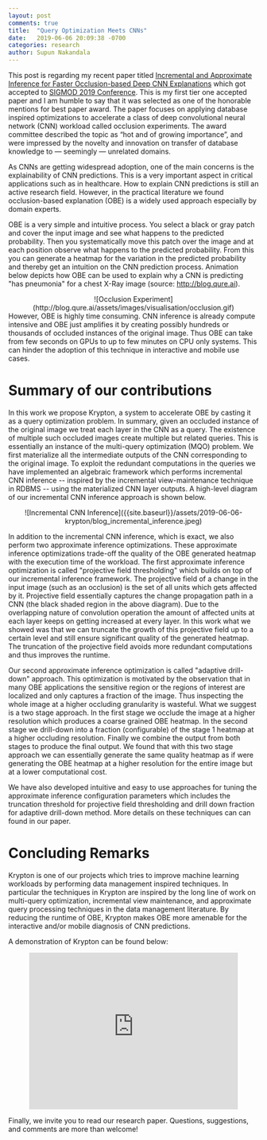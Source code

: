 ```yaml
---
layout: post
comments: true
title:  "Query Optimization Meets CNNs"
date:   2019-06-06 20:09:38 -0700
categories: research
author: Supun Nakandala
---
```


This post is regarding my recent paper titled [Incremental and Approximate Inference for Faster Occlusion-based Deep CNN Explanations](https://adalabucsd.github.io/krypton.html) which got accepted to [SIGMOD 2019 Conference](https://sigmod2019.org/). This is my first tier one accepted paper and I am humble to say that it was selected as one of the honorable mentions for best paper award. The paper focuses on applying database inspired optimizations to accelerate a class of deep convolutional neural network (CNN) workload called occlusion experiments. The award committee described the topic as “hot and of growing importance”, and were impressed by the novelty and innovation on transfer of database knowledge to — seemingly — unrelated domains.

As CNNs are getting widespread adoption, one of the main concerns is the explainability of CNN predictions. This is a very important aspect in critical applications such as in healthcare. How to explain CNN predictions is still an active research field. However, in the practical literature we found occlusion-based explanation (OBE) is a widely used approach especially by domain experts.

OBE is a very simple and intuitive process. You select a black or gray patch and cover the input image and see what happens to the predicted probability. Then you systematically move this patch over the image and at each position observe what happens to the predicted probability. From this you can generate a heatmap for the variation in the predicted probability and thereby get an intuition on the CNN prediction process. Animation below depicts how OBE can be used to explain why a CNN is predicting "has pneumonia" for a chest X-Ray image (source: http://blog.qure.ai).
<div align="center" markdown="1">
![Occlusion Experiment](http://blog.qure.ai/assets/images/visualisation/occlusion.gif)
</div>
However, OBE is highly time consuming. CNN inference is already compute intensive and OBE just amplifies it by creating possibly hundreds or thousands of occluded instances of the original image. Thus OBE can take from few seconds on GPUs to up to few minutes on CPU only systems. This can hinder the adoption of this technique in interactive and mobile use cases.

Summary of our contributions
============================

In this work we propose Krypton, a system to accelerate OBE by casting it as a query optimization problem. In summary, given an occluded instance of the original image we treat each layer in the CNN as a query. The existence of multiple such occluded images create multiple but related queries. This is essentially an instance of the multi-query optimization (MQO) problem. We first materialize all the intermediate outputs of the CNN corresponding to the original image.
To exploit the redundant computations in the queries we have implemented an algebraic framework which performs incremental CNN inference -- inspired by the incremental view-maintenance technique in RDBMS -- using the materialized CNN layer outputs. A high-level diagram of our incremental CNN inference approach is shown below.

<div align="center" markdown="1">
![Incremental CNN Inference]({{site.baseurl}}/assets/2019-06-06-krypton/blog_incremental_inference.jpeg)
</div>

In addition to the incremental CNN inference, which is exact, we also perform two approximate inference optimizations. These approximate inference optimizations trade-off the quality of the OBE generated heatmap with the execution time of the workload. The first approximate inference optimization is called "projective field thresholding" which builds on top of our incremental inference framework. The projective field of a change in the input image (such as an occlusion) is the set of all units which gets affected by it. Projective field essentially captures the change propagation path in a CNN (the black shaded region in the above diagram). Due to the overlapping nature of convolution operation the amount of affected units at each layer keeps on getting increased at every layer. In this work what we showed was that we can truncate the growth of this projective field up to a certain level and still ensure significant quality of the generated heatmap. The truncation of the projective field avoids more redundant computations and thus improves the runtime.

Our second approximate inference optimization is called "adaptive drill-down" approach. This optimization is motivated by the observation that in many OBE applications the sensitive region or the regions of interest are localized and only captures a fraction of the image. Thus inspecting the whole image at a higher occluding granularity is wasteful. What we suggest is a two stage approach. In the first stage we occlude the image at a higher resolution which produces a coarse grained OBE heatmap. In the second stage we drill-down into a fraction (configurable) of the stage 1 heatmap at a higher occluding resolution. Finally we combine the output from both stages to produce the final output. We found that with this two stage approach we can essentially generate the same quality heatmap as if were generating the OBE heatmap at a higher resolution for the entire image but at a lower computational cost.

We have also developed intuitive and easy to use approaches for tuning the approximate inference configuration parameters which includes the truncation threshold for projective field thresholding and drill down fraction for adaptive drill-down method. More details on these techniques can can found in our paper.

Concluding Remarks
==================
Krypton is one of our projects which tries to improve machine learning workloads by performing data management inspired techniques. In particular the techniques in Krypton are inspired by the long line of work on multi-query optimization, incremental view maintenance, and approximate query processing techniques in the data management literature. By reducing the runtime of OBE, Krypton makes OBE more amenable for the interactive and/or mobile diagnosis of CNN predictions.

A demonstration of Krypton can be found below:

<div align="center" markdown="1">
<iframe width="420" height="315" src="https://www.youtube.com/embed/1OWddbd4n6Y" frameborder="0" allow="accelerometer; autoplay; encrypted-media; gyroscope; picture-in-picture" allowfullscreen></iframe>
</div>

Finally, we invite you to read our research paper. Questions, suggestions, and comments are more than welcome!

